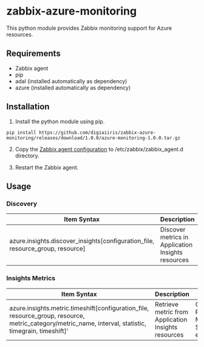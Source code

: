 # zabbix-azure-monitoring

This python module provides Zabbix monitoring support for Azure resources.


## Requirements

- Zabbix agent
- pip
- adal (installed automatically as dependency)
- azure (installed automatically as dependency)


## Installation

1. Install the python module using pip.

```
pip install https://github.com/digiaiiris/zabbix-azure-monitoring/releases/download/1.0.0/azure-monitoring-1.0.0.tar.gz
```

2. Copy the [Zabbix agent configuration](etc/zabbix/zabbix_agent.d/ic_azure.conf) to /etc/zabbix/zabbix_agent.d directory.

3. Restart the Zabbix agent.


## Usage

### Discovery

Item Syntax | Description | Units |
----------- | ----------- | ----- |
azure.insights.discover_insights[configuration_file, resource_group, resource] | Discover metrics in Application Insights resources | {#METRIC_CATEGORY}, {#METRIC_NAME} |


### Insights Metrics

Item Syntax | Description | Units |
----------- | ----------- | ----- |
azure.insights.metric.timeshift[configuration_file, resource_group, resource, metric_category/metric_name, interval, statistic, timegrain, timeshift]' | Retrieve metric from Application Insights resources | Count, Percent, Milliseconds, Seconds, etc.

